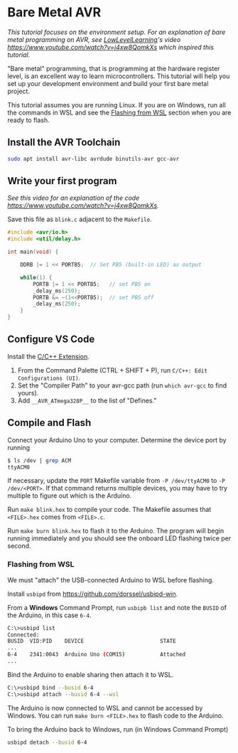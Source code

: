 # Bare Metal AVR

_This tutorial focuses on the environment setup. For an explanation of bare metal programming on AVR, see [LowLevelLearning](https://www.youtube.com/@LowLevelTV)'s video <https://www.youtube.com/watch?v=j4xw8QomkXs> which inspired this tutorial._

"Bare metal" programming, that is programming at the hardware register level, is an excellent way to learn microcontrollers. This tutorial will help you set up your development environment and build your first bare metal project.

This tutorial assumes you are running Linux. If you are on Windows, run all the commands in WSL and see the [Flashing from WSL](#flashing-from-wsl) section when you are ready to flash.

## Install the AVR Toolchain

```bash
sudo apt install avr-libc avrdude binutils-avr gcc-avr
```

## Write your first program

_See this video for an explanation of the code <https://www.youtube.com/watch?v=j4xw8QomkXs>._

Save this file as `blink.c` adjacent to the `Makefile`.

```c
#include <avr/io.h>
#include <util/delay.h>

int main(void) {

    DDRB |= 1 << PORTB5;  // Set PB5 (built-in LED) as output

    while(1) {
        PORTB |= 1 << PORTB5;   // set PB5 on
        _delay_ms(250);
        PORTB &= ~(1<<PORTB5);  // set PB5 off
        _delay_ms(250);
    }
}
```

## Configure VS Code

Install the [C/C++ Extension](https://marketplace.visualstudio.com/items?itemName=ms-vscode.cpptools).

1. From the Command Palette (CTRL + SHIFT + P), run `C/C++: Edit Configurations (UI)`.
2. Set the "Compiler Path" to your avr-gcc path (run `which avr-gcc` to find yours).
3. Add `__AVR_ATmega328P__` to the list of "Defines."

## Compile and Flash

Connect your Arduino Uno to your computer. Determine the device port by running

```bash
$ ls /dev | grep ACM
ttyACM0
```

If necessary, update the `PORT` Makefile variable from `-P /dev/ttyACM0` to `-P /dev/<PORT>`. If that command returns multiple devices, you may have to try multiple to figure out which is the Arduino.

Run `make blink.hex` to compile your code. The Makefile assumes that `<FILE>.hex` comes from `<FILE>.c`.

Run `make burn blink.hex` to flash it to the Arduino. The program will begin running immediately and you should see the onboard LED flashing twice per second.

### Flashing from WSL

We must "attach" the USB-connected Arduino to WSL before flashing.

Install `usbipd` from <https://github.com/dorssel/usbipd-win>.

From a __Windows__ Command Prompt, run `usbipb list` and note the `BUSID` of the Arduino, in this case `6-4`.

```bash
C:\>usbipd list
Connected:
BUSID  VID:PID    DEVICE                        STATE
...
6-4    2341:0043  Arduino Uno (COM15)           Attached
...
```

Bind the Arduino to enable sharing then attach it to WSL.

```bash
C:\>usbipd bind --busid 6-4
C:\>usbipd attach --busid 6-4 --wsl
```

The Arduino is now connected to WSL and cannot be accessed by Windows. You can run `make burn <FILE>.hex` to flash code to the Arduino.

To bring the Arduino back to Windows, run (in Windows Command Prompt)

```bash
usbipd detach --busid 6-4
```
